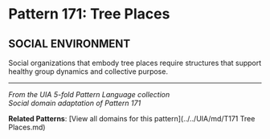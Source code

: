 # Pattern 171: Tree Places

## SOCIAL ENVIRONMENT

Social organizations that embody tree places require structures that support healthy group dynamics and collective purpose.

---

*From the UIA 5-fold Pattern Language collection*  
*Social domain adaptation of Pattern 171*

**Related Patterns**: [View all domains for this pattern](../../UIA/md/T171 Tree Places.md)